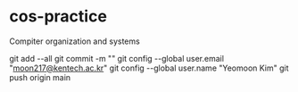 # cos-practice

Compiter organization and systems

git add --all
git commit -m ""
git config --global user.email "moon217@kentech.ac.kr"
git config --global user.name "Yeomoon Kim"
git push origin main